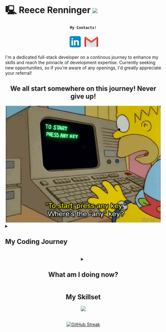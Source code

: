 # 🖳 Reece Renninger <img src="https://komarev.com/ghpvc/?username=ReeceRenninger&style=flat&color=brightgreen"/>

<div align="center">
  
**`My Contacts!`**

<a href="https://www.linkedin.com/in/reecerenninger/" target="_blank" rel="noopener noreferrer"><img src="./linkedin.png"></a> 
<a href="mailto:renningerreece@gmail.com" target="_blank" rel="noopener noreferrer"><img src ="./gmail.png"></a>
</div>


I'm a dedicated full-stack developer on a continous journey to enhance my skills and reach the pinnacle of development expertise. Currently seeking new opportunities, so if you're aware of any openings, I'd greatly appreciate your referral!


<h2 align="center">We all start somewhere on this journey! Never give up!</h2>


<div align="center">
  <img src="homer.technology.gif"/>
</div>

<details>
<summary><h2>My Coding Journey</h2></summary>
Do you remember those hacker movies from your childhood that made you fascinated with the idea of computers? I saw 'Wargames' as a young kid and became fascinated with the idea that I could hack my grades (not that you should ever actually do this). Then I watched 'Hackers,' and the idea of being in a group of people rebelling against a massive corporation filled with corruption was so interesting—what the power of a single computer could do. I think by now everyone has seen 'The Matrix,' and, well, you know that story. All these movies made me fascinated with computers, but I couldn't afford one, and I didn't grow up in a time where you could have easy access to them. So, my fascination for them became something I simply enjoyed reading or watching movies about.

Years went by, and I enlisted in the military, went to college, got a degree, married an amazing person and my fascination for computers and what you can do with them was still there, but I never followed it. This brings me to now—finally pursuing something that has interested me since childhood. The decision to pursue this dream was not easy; I quit my job, started self-teaching, went to a coding school, and continue to learn while I look for work in this industry. The tech industry is a place I never thought I would work in because I never thought I would be able to succeed in it, but I was wrong. So here I am, pursuing my dream, albeit a bit late to the party, but with all the same excitement.
</details>
  
<br>
<details>
<summary align="center"><h2>What am I doing now?</h2></summary>
  <ul>
    <li> I’m currently expanding my learning in Python, Kotlin, and C#. </li>
    <li> I am currently working on a couple Python based games and learning django to expand my full stack capabilities! </li>
    <li> I’m looking to collaborate on any personal or open source projects! </li>
  </ul>
</details>

<h2 align="center">My Skillset</h2>
<p align="center">
  <a href="https://skillicons.dev" target='blank'>
    <img src="https://skillicons.dev/icons?i=js,react,angular,redux,threejs,vite,nextjs,nodejs,express,jest,postgres,mongodb,sqlite,sequelize,html,css,sass,bootstrap,materialui,linux,kotlin,cs,py,aws,heroku,netlify,vercel,github,githubactions,vscode,visualstudio,eclipse&perline=10" />
  </a>

</p>

<!--- <div align="center">
  <a href="https://github.com/ReeceRenninger/github-readme-stats">
    <img src="https://github-readme-stats-beta-ten-43.vercel.app/api/top-langs/?username=ReeceRenninger&theme=radical" alt="Reece Renninger's GitHub language stats">
  </a> --->
<div align="center">
  <br> 
  <a href="https://git.io/streak-stats">
    <img src="https://github-readme-streak-stats.herokuapp.com?user=ReeceRenninger&theme=radical&background=04003A&border=DD2727&stroke=DDDDDD&fire=DD0000&ring=2EDDD1&currStreakNum=F5FFFE" alt="GitHub Streak">
  </a>
</div>



